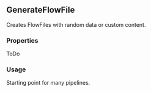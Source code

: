 ## GenerateFlowFile

Creates FlowFiles with random data or custom content.  

### Properties

ToDo

### Usage

Starting point for many pipelines.  
